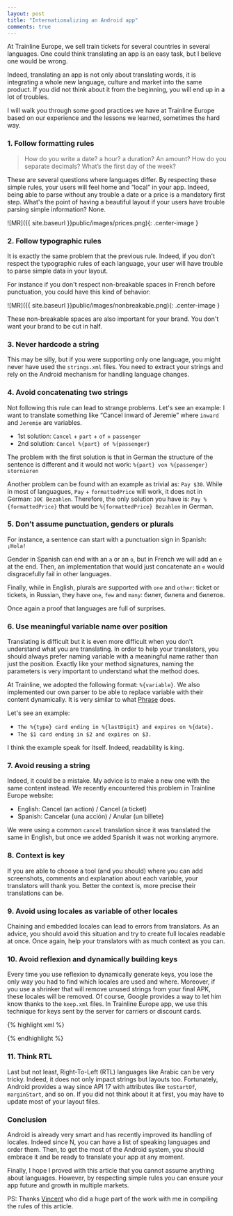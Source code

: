 ```yaml
---
layout: post
title: "Internationalizing an Android app"
comments: true
---
```


At Trainline Europe, we sell train tickets for several countries in several languages. One could think translating an app is an easy task, but I believe one would be wrong.

Indeed, translating an app is not only about translating words, it is integrating a whole new language, culture and market into the same product. If you did not think about it from the beginning, you will end up in a lot of troubles.

I will walk you through some good practices we have at Trainline Europe based on our experience and the lessons we learned, sometimes the hard way.

<!-- more -->

### 1. Follow formatting rules

>How do you write a date? a hour? a duration? An amount? How do you separate decimals? What’s the first day of the week?

These are several questions where languages differ. By respecting these simple rules, your users will feel home and “local” in your app. Indeed, being able to parse without any trouble a date or a price is a mandatory first step. What's the point of having a beautiful layout if your users have trouble parsing simple information? None.

![MR]({{ site.baseurl }}public/images/prices.png){: .center-image }

### 2. Follow typographic rules

It is exactly the same problem that the previous rule. Indeed, if you don't respect the typographic rules of each language, your user will have trouble to parse simple data in your layout.

For instance if you don't respect non-breakable spaces in French before punctuation, you could have this kind of behavior:

![MR]({{ site.baseurl }}public/images/nonbreakable.png){: .center-image }

These non-breakable spaces are also important for your brand. You don't want your brand to be cut in half.

### 3. Never hardcode a string

This may be silly, but if you were supporting only one language, you might never have used the `strings.xml` files. You need to extract your strings and rely on the Android mechanism for handling language changes.

### 4. Avoid concatenating two strings

Not following this rule can lead to strange problems. Let's see an example:
I want to translate something like “Cancel inward of Jeremie” where `inward` and `Jeremie` are variables.

- 1st solution: `Cancel` + `part` + `of` + `passenger`
- 2nd solution: `Cancel %{part} of %{passenger}`

The problem with the first solution is that in German the structure of the sentence is different and it would not work: `%{part} von %{passenger} stornieren`

Another problem can be found with an example as trivial as: `Pay $30`. While in most of languagues, `Pay` + `formattedPrice` will work, it does not in German: `30€ Bezahlen`. Therefore, the only solution you have is: `Pay %{formattedPrice}` that would be `%{formattedPrice} Bezahlen` in German.

### 5. Don't assume punctuation, genders or plurals

For instance, a sentence can start with a punctuation sign in Spanish: `¡Hola!`

Gender in Spanish can end with an `a` or an `o`, but in French we will add an `e` at the end. Then, an implementation that would just concatenate an `e` would disgracefully fail in other languages.

Finally, while in English, plurals are supported with `one` and `other`: ticket or tickets, in Russian, they have `one`, `few` and `many`: билет, билета and билетов.

Once again a proof that languages are full of surprises.

### 6. Use meaningful variable name over position

Translating is difficult but it is even more difficult when you don't understand what you are translating. In order to help your translators, you should always prefer naming variable with a meaningful name rather than just the position. Exactly like your method signatures, naming the parameters is very important to understand what the method does.

At Trainline, we adopted the following format: `%{variable}`. We also implemented our own parser to be able to replace variable with their content dynamically. It is very similar to what [Phrase](https://github.com/square/phrase) does.

Let's see an example:

-  `The %{type} card ending in %{lastDigit} and expires on %{date}.`
- `The $1 card ending in $2 and expires on $3.`

I think the example speak for itself. Indeed, readability is king.

### 7. Avoid reusing a string

Indeed, it could be a mistake. My advice is to make a new one with the same content instead. We recently encountered this problem in Trainline Europe website:

- English: Cancel (an action) / Cancel (a ticket)
- Spanish: Cancelar (una acción) / Anular (un billete)

We were using a common `cancel` translation since it was translated the same in English, but once we added Spanish it was not working anymore.

### 8. Context is key

If you are able to choose a tool (and you should) where you can add screenshots, comments and explanation about each variable, your translators will thank you. Better the context is, more precise their translations can be.

### 9. Avoid using locales as variable of other locales

Chaining and embedded locales can lead to errors from translators. As an advice, you should avoid this situation and try to create full locales readable at once. Once again, help your translators with as much context as you can.

### 10. Avoid reflexion and dynamically building keys

Every time you use reflexion to dynamically generate keys, you lose the only way you had to find which locales are used and where. Moreover, if you use a shrinker that will remove unused strings from your final APK, these locales will be removed. Of course, Google provides a way to let him know thanks to the `keep.xml` files. In Trainline Europe app, we use this technique for keys sent by the server for carriers or discount cards.

{% highlight xml %}
<?xml version="1.0" encoding="utf-8"?>
<resources xmlns:tools="http://schemas.android.com/tools"
    tools:keep="
@string/data_card_description_*,
@string/data_card_long_*,
@string/data_card_short_*,
@string/data_carrier_*"
    tools:shrinkMode="strict" />
{% endhighlight %}

### 11. Think RTL

Last but not least, Right-To-Left (RTL) languages like Arabic can be very tricky. Indeed, it does not only impact strings but layouts too. Fortunately, Android provides a way since API 17 with attributes like `toStartOf`, `marginStart`, and so on. If you did not think about it at first, you may have to update most of your layout files.

### Conclusion

Android is already very smart and has recently improved its handling of locales. Indeed since N, you can have a list of speaking languages and order them. Then, to get the most of the Android system, you should embrace it and be ready to translate your app at any moment.

Finally, I hope I proved with this article that you cannot assume anything about languages. However, by respecting simple rules you can ensure your app future and growth in multiple markets.

PS: Thanks [Vincent](https://twitter.com/vincevlo) who did a huge part of the work with me in compiling the rules of this article.
